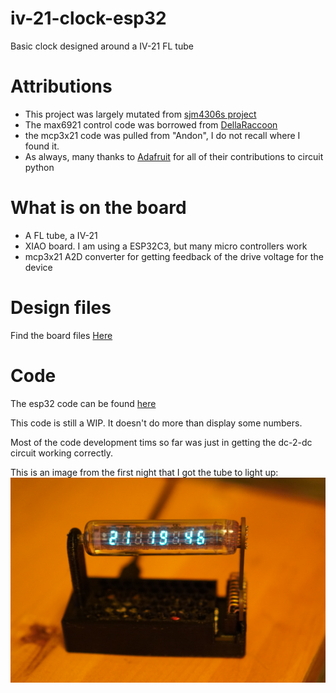 # iv-21-clock-esp32
Basic clock designed around a IV-21 FL tube

# Attributions
- This project was largely mutated from [sjm4306s project](https://hackaday.io/project/167749-tiny-iv-21-vfd-clock)
- The max6921 control code was borrowed from [DellaRaccoon](https://github.com/DellaRaccoon/vfd-control/tree/master)
- the mcp3x21 code was pulled from "Andon", I do not recall where I found it.
- As always, many thanks to [Adafruit](https://www.adafruit.com/) for all of their contributions to circuit python

# What is on the board
- A FL tube, a IV-21
- XIAO board. I am using a ESP32C3, but many micro controllers work
- mcp3x21 A2D converter for getting feedback of the drive voltage for the device 

# Design files
Find the board files [Here](eagle-files)

# Code
The esp32 code can be found [here](esp32-code)

This code is still a WIP. It doesn't do more than display some numbers.

Most of the code development tims so far was just in getting the dc-2-dc circuit working correctly.

This is an image from the first night that I got the tube to light up:
![light](images/iv-21-clockB.png)
